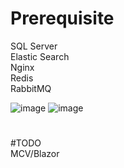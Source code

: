 # Prerequisite
SQL Server    
Elastic Search   
Nginx     
Redis     
RabbitMQ    

![image](https://github.com/yoi102/GameManagementDemo/assets/77535233/efc08393-5375-4ad8-b7b6-2cf7fbbdf319)
![image](https://github.com/yoi102/GameManagementDemo/assets/77535233/af47d70f-f58c-4a7f-9ffe-c33d3a6d9aa6)


#
#TODO      
  MCV/Blazor
